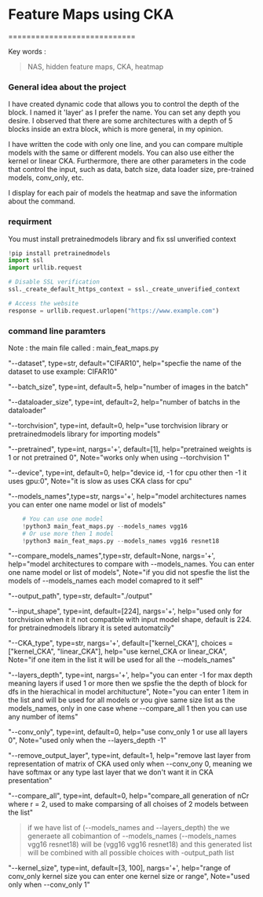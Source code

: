 # Feature Maps using CKA
============================

Key words : 
> NAS, hidden feature maps, CKA, heatmap

### General idea about the project

I have created dynamic code that allows you to control the depth of the block. I named it 'layer' as I prefer the name. You can set any depth you desire. I observed that there are some architectures with a depth of 5 blocks inside an extra block, which is more general, in my opinion.

I have written the code with only one line, and you can compare multiple models with the same or different models. You can also use either the kernel or linear CKA. Furthermore, there are other parameters in the code that control the input, such as data, batch size, data loader size, pre-trained models, conv_only, etc.

I display for each pair of models the heatmap and save the information about the command.

### requirment 

You must install pretrainedmodels library and fix ssl unverified context

```python
!pip install pretrainedmodels
import ssl
import urllib.request

# Disable SSL verification
ssl._create_default_https_context = ssl._create_unverified_context

# Access the website
response = urllib.request.urlopen("https://www.example.com")
```

### command line paramters 

Note : the main file called : main_feat_maps.py


"--dataset", type=str, default="CIFAR10", help="specfie the name of the dataset to use example: CIFAR10"

"--batch_size", type=int, default=5, help="number of images in the batch"

"--dataloader_size", type=int, default=2, help="number of batchs in the dataloader"

"--torchvision", type=int, default=0, help="use torchvision library or pretrainedmodels library for importing models"

"--pretrained", type=int, nargs='+', default=[1], help="pretrained weights is 1 or not pretrained 0", Note="works only when using --torchvision 1"

"--device", type=int, default=0, help="device id, -1 for cpu other then -1 it uses gpu:0", Note="it is slow as uses CKA class for cpu"

"--models_names",type=str, nargs='+', help="model architectures names you can enter one name model or list of models"
```python
    # You can use one model
    !python3 main_feat_maps.py --models_names vgg16
    # Or use more then 1 model
    !python3 main_feat_maps.py --models_names vgg16 resnet18
```
"--compare_models_names",type=str, default=None, nargs='+', help="model architectures to compare with --models_names. You can enter one name model or list of models", Note="if you did not spesfie the list the models of --models_names each model comapred to it self"

"--output_path", type=str, default="./output"

"--input_shape", type=int, default=[224], nargs='+', help="used only for torchvision when it it not compatble with input model shape, default is 224. for pretrainedmodels library it is seted automatcily"

"--CKA_type", type=str, nargs='+', default=["kernel_CKA"], choices = ["kernel_CKA", "linear_CKA"], help="use kernel_CKA or linear_CKA", Note="if one item in the list it will be used for all the --models_names"

"--layers_depth", type=int, nargs='+', help="you can enter -1 for max depth meaning layers if used 1 or more then we spsfie the the depth of block for dfs in the hierachical in model architucture", Note="you can enter 1 item in the list and will be used for all models or you give same size list as the models_names, only in one case whene --compare_all 1 then you can use any number of items"

"--conv_only", type=int, default=0, help="use conv_only 1 or use all layers 0", Note="used only when the --layers_depth -1"

"--remove_output_layer", type=int, default=1, help="remove last layer from representation of matrix of CKA used only when --conv_ony 0, meaning we have softmax or any type last layer that we don't want it in CKA presentation"

"--compare_all", type=int, default=0, help="compare_all generation of nCr where r = 2, used to make comparsing of all choises of 2 models between the list"
> if we have list of (--models_names and --layers_depth) the we generaete all cobimantion of --models_names (--models_names vgg16 resnet18) will be (vgg16 vgg16 resnet18) and this generated list will be combined with all possible choices with -output_path list

"--kernel_size", type=int, default=[3, 100], nargs='+', help="range of conv_only kernel size you can enter one kernel size or range", Note="used only when --conv_only 1"






